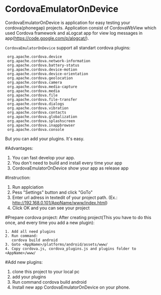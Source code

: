 CordovaEmulatorOnDevice
=====================

CordovaEmulatorOnDevice is application for easy testing your cordova(phonegap) projects.
Application consist of CordovaWbView which used Cordova framework and aLogcat app for view log messages in app(https://code.google.com/p/alogcat/).

`CordovaEmulatorOnDevice` support all standart cordova plugins:
```
 org.apache.cordova.device
 org.apache.cordova.network-information
 org.apache.cordova.battery-status
 org.apache.cordova.device-motion
 org.apache.cordova.device-orientation
 org.apache.cordova.geolocation
 org.apache.cordova.camera
 org.apache.cordova.media-capture
 org.apache.cordova.media
 org.apache.cordova.file
 org.apache.cordova.file-transfer
 org.apache.cordova.dialogs
 org.apache.cordova.vibration
 org.apache.cordova.contacts
 org.apache.cordova.globalization
 org.apache.cordova.splashscreen
 org.apache.cordova.inappbrowser
 org.apache.cordova.console
 ```
 
But you can add your plugins. It's easy.

#Advantages:
1. You can fast develop your app.
2. You don't need to build and install every time your app
3. CordovaEmulatorOnDevice show your app as release app

#Instruction:
1. Run applciation
2. Pess "Settings" button and click "GoTo"
3. Enter url adress in textedit of your project path. (Ex.: http://192.168.0.101/AppName/www/index.html)
4. Click OK and you can see your project

#Prepare cordova project:
After creating project(This you have to do this once, and every time you add a new plugin):
```
1. Add all need plugins
2. Run command:
   cordova build android
3. Goto <AppName>/platforms/android/assets/www/
4. Copy cordova.js, cordova_plugins.js and plugins folder to <AppName>/www/
```

#Add new plugins:
1. clone this project to your local pc
2. add your plugins
3. Run command
  cordova build android
4. Install new app CordovaEmulatorOnDevice on your phone.


